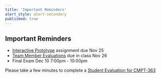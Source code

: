 ```yaml
---
title: 'Important Reminders'
alert_style: alert-secondary
published: true
---
```


## Important Reminders

* [Interactive Prototype](https://canvas.sfu.ca/courses/47119/assignments/387246) assignment due Nov 25
* [Team Member Evaluations](https://canvas.sfu.ca/courses/47119/files/folder/Handouts/Team%20Member%20Evaluations) due in class Nov 26
* Final Exam Dec 10 7:00pm - 10:00pm

Please take a few minutes to complete a [Student Evaluation for CMPT-363](https://sfu.bluera.com/SFU)
